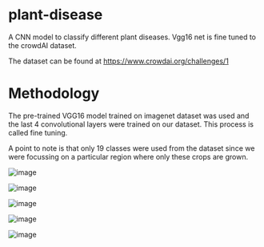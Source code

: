 # plant-disease
A CNN model to classify different plant diseases. Vgg16 net is fine tuned to the crowdAI dataset. 

The dataset can be found at https://www.crowdai.org/challenges/1

# Methodology

The pre-trained VGG16 model trained on imagenet dataset was used and the last 4 convolutional layers were trained on our dataset. This process is called fine tuning.

A point to note is that only 19 classes were used from the dataset since we were focussing on a particular region where only these crops are grown.

![image](https://github.com/user-attachments/assets/10972023-484c-4523-bc60-b23e0e725f54)

![image](https://github.com/user-attachments/assets/72abfd55-290d-426b-82ee-a68770a38c27)


![image](https://github.com/user-attachments/assets/671648cb-6777-4fbc-a760-a9242a430e22)

![image](https://github.com/user-attachments/assets/32defa39-63cb-4948-8a01-a4f5822b0559)

![image](https://github.com/user-attachments/assets/c1734b1d-477c-464a-8c95-503a9b0306b5)
